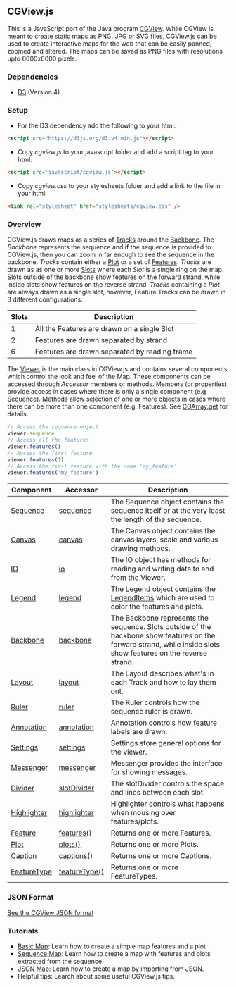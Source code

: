 ## CGView.js

This is a JavaScript port of the Java program [CGView](http://wishart.biology.ualberta.ca/cgview/index.html).
While CGView is meant to create static maps as PNG, JPG or SVG files, CGView.js can be used to create
interactive maps for the web that can be easily panned, zoomed and altered. The maps can be saved as PNG files
with resolutions upto 6000x6000 pixels.

### Dependencies
* [D3](http://d3js.org) (Version 4)

### Setup ###

* For the D3 dependency add the following to your html:

```html
<script src="https://d3js.org/d3.v4.min.js"></script>
```

* Copy *cgview.js* to your javascript folder and add a script tag to your html:

```html
<script src='javascript/cgview.js'></script>
```

* Copy *cgview.css* to your stylesheets folder and add a link to the file in your html:

```html
<link rel="stylesheet" href="stylesheets/cgview.css" />
```

### Overview ###

CGView.js draws maps as a series of [Tracks](Track.html) around the [Backbone](Backbone.html).
The *Backbone* represents the sequence and if the sequence is provided to
CGView.js, then you can zoom in far enough to see the sequence in the
backbone. *Tracks* contain either a [Plot](Plot.html) or a set of
[Features](Feature.html). *Tracks* are drawn as as one or more
[Slots](Slot.html) where each *Slot* is a single ring on the map. Slots outside
of the backbone show features on the forward strand, while inside slots show
features on the reverse strand.  *Tracks* containing a *Plot* are always drawn
as a single slot, however, Feature Tracks can be drawn in 3 different
configurations:

Slots | Description
------|------------
 1    | All the Features are drawn on a single Slot
 2    | Features are drawn separated by strand
 6    | Features are drawn separated by reading frame

The [Viewer](Viewer.html) is the main class in CGView.js and contains several components
which control the look and feel of the Map. These components can be accessed through *Accessor*
members or methods. Members (or properties) provide access in cases where there
is only a single component (e.g Sequence). Methods allow selection of one or
more objects in cases where there can be more than one component (e.g. Features).
See [CGArray.get](CGArray.html#get) for details.

```js
// Access the sequence object
viewer.sequence
// Access all the features
viewer.features()
// Access the first feature
viewer.features(1)
// Access the first feature with the name 'my_feature'
viewer.features('my_feature')
```

Component                        | Accessor                                   | Description
---------------------------------|--------------------------------------------|------------
[Sequence](Sequence.html)        | [sequence](Viewer.html#sequence)           | The Sequence object contains the sequence itself or at the very least the length of the sequence.
[Canvas](Canvas.html)            | [canvas](Viewer.html#canvas)               | The Canvas object contains the canvas layers, scale and various drawing methods.
[IO](IO.html)                    | [io](Viewer.html#io)                       | The IO object has methods for reading and writing data to and from the Viewer.
[Legend](Legend.html)            | [legend](Viewer.html#legend)               | The Legend object contains the [LegendItems](LegendItem.html) which are used to color the features and plots.
[Backbone](Backbone.html)        | [backbone](Viewer.html#backbone)           | The Backbone represents the sequence. Slots outside of the backbone show features on the forward strand, while inside slots show features on the reverse strand.
[Layout](Layout.html)            | [layout](Viewer.html#layout)               | The Layout describes what's in each Track and how to lay them out.
[Ruler](Ruler.html)              | [ruler](Viewer.html#ruler)                 | The Ruler controls how the sequence ruler is drawn.
[Annotation](Annotation.html)    | [annotation](Viewer.html#annotation)       | Annotation controls how feature labels are drawn.
[Settings](Settings.html)        | [settings](Viewer.html#settings)           | Settings store general options for the viewer.
[Messenger](Messenger.html)      | [messenger](Viewer.html#messenger)         | Messenger provides the interface for showing messages.
[Divider](Divider.html)          | [slotDivider](Viewer.html#slotDivider)     | The slotDivider controls the space and lines between each slot.
[Highlighter](Highlighter.html)  | [highlighter](Viewer.html#highlighter)     | Highlighter controls what happens when mousing over features/plots.
[Feature](Feature.html)          | [features()](Viewer.html#features)         | Returns one or more Features.
[Plot](Plot.html)                | [plots()](Viewer.html#plots)               | Returns one or more Plots.
[Caption](Caption.html)          | [captions()](Viewer.html#captions)         | Returns one or more Captions.
[FeatureType](FeatureType.html)  | [featureType()](Viewer.html#featureTypes)  | Returns one or more FeatureTypes.

### JSON Format ###

[See the CGView JSON format](json_format.html)

### Tutorials ###

- [Basic Map](basic_map.html): Learn how to create a simple map features and a plot
- [Sequence Map](sequence_map.html): Learn how to create a map with features and plots extracted from the sequence.
- [JSON Map](json_map.html): Learn how to create a map by importing from JSON.
- Helpful tips: Learch about some useful CGView.js tips.





